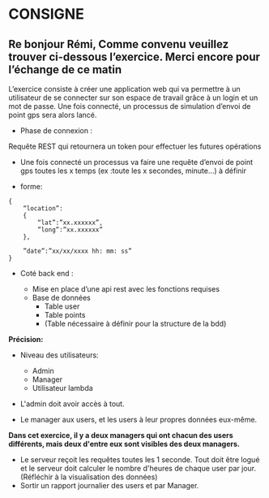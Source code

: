 CONSIGNE
========
Re bonjour Rémi,
Comme convenu veuillez trouver ci-dessous l’exercice. Merci encore pour l’échange de ce matin
---

L’exercice consiste à créer une application web qui va permettre à un utilisateur de se connecter sur son espace de travail grâce à un login et un mot de passe.
Une fois connecté, un processus de simulation d’envoi de point gps sera alors lancé.


* Phase de connexion :

Requête REST qui retournera un token pour effectuer les futures opérations

* Une fois connecté un processus va faire une requête d’envoi de point gps toutes les x temps (ex :toute les  x secondes, minute…)  à définir

* forme:

```
{
    “location”:
    {
        “lat”:”xx.xxxxxx”,
        ”long”:”xx.xxxxxx”
    },
    
    ”date”:”xx/xx/xxxx hh: mm: ss”  
}
```

* Coté back end :

    * Mise en place d’une api rest avec les fonctions requises
    * Base de données 
        * Table user
        * Table points
        * (Table nécessaire à définir pour la structure de la bdd)

**Précision:**

* Niveau des utilisateurs:
    * Admin
    * Manager
    * Utilisateur lambda
 
* L'admin doit avoir accès à tout.

* Le manager aux users, et les users à leur propres données eux-même.

**Dans cet exercice, il y a deux managers qui ont chacun des users différents, mais deux d'entre eux sont visibles des deux managers.**

* Le serveur reçoit les requêtes toutes les 1 seconde. Tout doit être logué et le serveur doit calculer le nombre d'heures de chaque user par jour. (Réfléchir à la visualisation des données)
* Sortir un rapport journalier des users et par Manager.